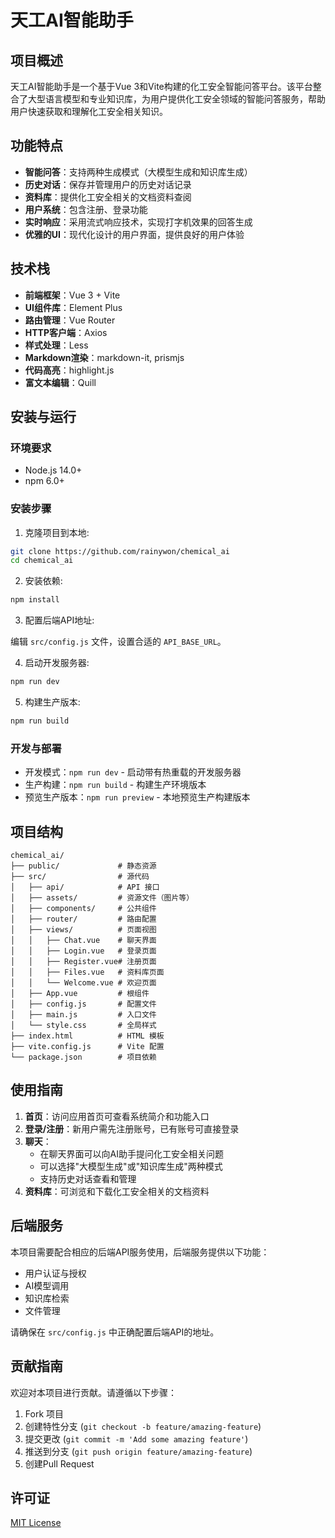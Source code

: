 # 天工AI智能助手

## 项目概述

天工AI智能助手是一个基于Vue 3和Vite构建的化工安全智能问答平台。该平台整合了大型语言模型和专业知识库，为用户提供化工安全领域的智能问答服务，帮助用户快速获取和理解化工安全相关知识。

## 功能特点

- **智能问答**：支持两种生成模式（大模型生成和知识库生成）
- **历史对话**：保存并管理用户的历史对话记录
- **资料库**：提供化工安全相关的文档资料查阅
- **用户系统**：包含注册、登录功能
- **实时响应**：采用流式响应技术，实现打字机效果的回答生成
- **优雅的UI**：现代化设计的用户界面，提供良好的用户体验

## 技术栈

- **前端框架**：Vue 3 + Vite
- **UI组件库**：Element Plus
- **路由管理**：Vue Router
- **HTTP客户端**：Axios
- **样式处理**：Less
- **Markdown渲染**：markdown-it, prismjs
- **代码高亮**：highlight.js
- **富文本编辑**：Quill

## 安装与运行

### 环境要求

- Node.js 14.0+
- npm 6.0+

### 安装步骤

1. 克隆项目到本地:

```bash
git clone https://github.com/rainywon/chemical_ai
cd chemical_ai
```

2. 安装依赖:

```bash
npm install
```

3. 配置后端API地址:

编辑 `src/config.js` 文件，设置合适的 `API_BASE_URL`。

4. 启动开发服务器:

```bash
npm run dev
```

5. 构建生产版本:

```bash
npm run build
```

### 开发与部署

- 开发模式：`npm run dev` - 启动带有热重载的开发服务器
- 生产构建：`npm run build` - 构建生产环境版本
- 预览生产版本：`npm run preview` - 本地预览生产构建版本

## 项目结构

```
chemical_ai/
├── public/             # 静态资源
├── src/                # 源代码
│   ├── api/            # API 接口
│   ├── assets/         # 资源文件（图片等）
│   ├── components/     # 公共组件
│   ├── router/         # 路由配置
│   ├── views/          # 页面视图
│   │   ├── Chat.vue    # 聊天界面
│   │   ├── Login.vue   # 登录页面
│   │   ├── Register.vue# 注册页面
│   │   ├── Files.vue   # 资料库页面
│   │   └── Welcome.vue # 欢迎页面
│   ├── App.vue         # 根组件
│   ├── config.js       # 配置文件
│   ├── main.js         # 入口文件
│   └── style.css       # 全局样式
├── index.html          # HTML 模板
├── vite.config.js      # Vite 配置
└── package.json        # 项目依赖
```

## 使用指南

1. **首页**：访问应用首页可查看系统简介和功能入口
2. **登录/注册**：新用户需先注册账号，已有账号可直接登录
3. **聊天**：
   - 在聊天界面可以向AI助手提问化工安全相关问题
   - 可以选择"大模型生成"或"知识库生成"两种模式
   - 支持历史对话查看和管理
4. **资料库**：可浏览和下载化工安全相关的文档资料

## 后端服务

本项目需要配合相应的后端API服务使用，后端服务提供以下功能：
- 用户认证与授权
- AI模型调用
- 知识库检索
- 文件管理

请确保在 `src/config.js` 中正确配置后端API的地址。

## 贡献指南

欢迎对本项目进行贡献。请遵循以下步骤：

1. Fork 项目
2. 创建特性分支 (`git checkout -b feature/amazing-feature`)
3. 提交更改 (`git commit -m 'Add some amazing feature'`)
4. 推送到分支 (`git push origin feature/amazing-feature`)
5. 创建Pull Request

## 许可证

[MIT License](LICENSE)
